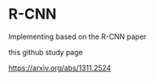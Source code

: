 # R-CNN
Implementing based on the R-CNN paper

this github study page

https://arxiv.org/abs/1311.2524
